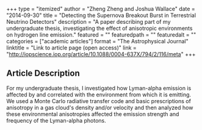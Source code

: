 +++
type = "itemized"
author = "Zheng Zheng and Joshua Wallace"
date = "2014-09-30"
title = "Detecting the Supernova Breakout Burst in Terrestrial Neutrino Detectors"
description = "A paper describing part of my undergraduate thesis, investigating the effect of anisotropic environments on hydrogen line emission."
featured = ""
featuredpath = ""
featuredalt = ""
categories = ["academic articles"]
format = "The Astrophysical Journal"
linktitle = "Link to article page (open access)"
link = "http://iopscience.iop.org/article/10.1088/0004-637X/794/2/116/meta"
+++


## Article Description

For my undergraduate thesis, I investigated how Lyman-alpha emission is affected by and correlated with the environment from which it is emitting.  We used a Monte Carlo radiative transfer code and basic prescriptions of anisotropy in a gas cloud's density and/or velocity and then analyzed how these environmental anisotropies affected the emission strength and frequency of the Lyman-alpha photons.
